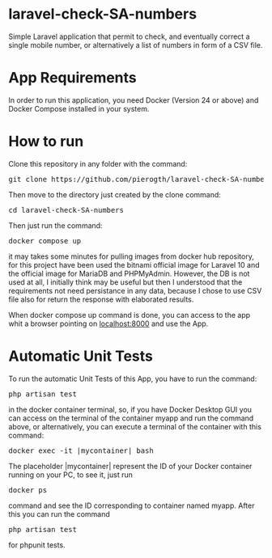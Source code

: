 # laravel-check-SA-numbers
Simple Laravel application that permit to check, and eventually correct a single mobile number, or alternatively a list of numbers  in form of a CSV file.

# App Requirements
In order to run this application, you need Docker (Version 24 or above) and Docker Compose installed in your system.

# How to run
Clone this repository in any folder with the command:
<pre>git clone https://github.com/pierogth/laravel-check-SA-numbers.git </pre>
Then move to the directory just created by the clone command:
<pre>cd laravel-check-SA-numbers</pre>
Then just run the command:
<pre>docker compose up</pre>
it may takes some minutes for pulling images from docker hub repository, for this project have been used the bitnami official image for Laravel 10 and the official image for MariaDB and PHPMyAdmin. However, the DB is not used at all, I initially think may be useful but then I understood that the requirements not need persistance in any data, because I chose to use CSV file also for return the response with elaborated results.

When docker compose up command is done, you can access to the app whit a browser pointing on <a href="http://localhost:8000">localhost:8000</a> and use the App.

# Automatic Unit Tests
To run the automatic Unit Tests of this App, you have to run the command:
<pre>php artisan test</pre>
in the docker container terminal, so, if you have Docker Desktop GUI you can access on the terminal of the container myapp and run the command above, or alternatively, you can 
execute a terminal of the container with this command:
<pre>docker exec -it |mycontainer| bash</pre>
The placeholder |mycontainer| represent the ID of your Docker container running on your PC, to see it, just run <pre>docker ps</pre> command and see the ID corresponding to container named myapp.
After this you can run the command <pre>php artisan test</pre> for phpunit tests.
